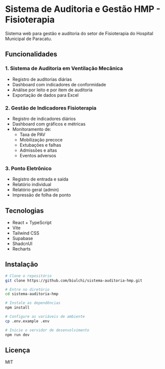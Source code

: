 # Sistema de Auditoria e Gestão HMP - Fisioterapia

Sistema web para gestão e auditoria do setor de Fisioterapia do Hospital Municipal de Paracatu.

## Funcionalidades

### 1. Sistema de Auditoria em Ventilação Mecânica
- Registro de auditorias diárias
- Dashboard com indicadores de conformidade
- Análise por leito e por item de auditoria
- Exportação de dados para Excel

### 2. Gestão de Indicadores Fisioterapia
- Registro de indicadores diários
- Dashboard com gráficos e métricas
- Monitoramento de:
  - Taxa de PAV
  - Mobilização precoce
  - Extubações e falhas
  - Admissões e altas
  - Eventos adversos

### 3. Ponto Eletrônico
- Registro de entrada e saída
- Relatório individual
- Relatório geral (admin)
- Impressão de folha de ponto

## Tecnologias

- React + TypeScript
- Vite
- Tailwind CSS
- Supabase
- ShadcnUI
- Recharts

## Instalação

```bash
# Clone o repositório
git clone https://github.com/biulchi/sistema-auditoria-hmp.git

# Entre no diretório
cd sistema-auditoria-hmp

# Instale as dependências
npm install

# Configure as variáveis de ambiente
cp .env.example .env

# Inicie o servidor de desenvolvimento
npm run dev
```

## Licença

MIT
